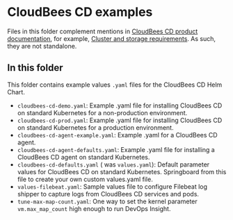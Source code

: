 # CloudBees CD examples

Files in this folder complement mentions in [CloudBees CD product documentation](https://docs.cloudbees.com/docs/cloudbees-cd/latest/), for example, [Cluster and storage requirements](https://docs.cloudbees.com/docs/cloudbees-cd/latest/install-k8s/requirements). As such, they are not standalone.

## In this folder
This folder contains example values `.yaml` files for the CloudBees CD Helm Chart.

- `cloudbees-cd-demo.yaml`: Example .yaml file for installing CloudBees CD on standard Kubernetes for a non-production environment.
- `cloudbees-cd-prod.yaml`: Example .yaml file for installing CloudBees CD on standard Kubernetes for a production environment.
- `cloudbees-cd-agent-example.yaml`: Example .yaml for a CloudBees CD agent.
- `cloudbees-cd-agent-defaults.yaml`: Example .yaml file for installing a CloudBees CD agent on standard Kubernetes.
- `cloudbees-cd-defaults.yaml` ( was `values.yaml`): Default parameter values for CloudBees CD on standard Kubernetes. Springboard from this file to create your own custom values.yaml file.
- `values-filebeat.yaml`: Sample values file to configure Filebeat log shipper to capture logs from CloudBees CD services and pods.
- `tune-max-map-count.yaml`: One way to set the kernel parameter `vm.max_map_count` high enough to run DevOps Insight.
